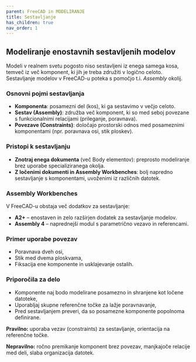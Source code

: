 ```yaml
---
parent: FreeCAD in MODELIRANJE
title: Sestavljanje
has_children: true
nav_order: 1
---
```


## Modeliranje enostavnih sestavljenih modelov

Modeli v realnem svetu pogosto niso sestavljeni iz enega samega kosa, temveč iz več komponent, ki jih je treba združiti v logično celoto. Sestavljanje modelov v FreeCAD-u poteka s pomočjo t.i. *Assembly* okolij.

### Osnovni pojmi sestavljanja

- **Komponenta**: posamezni del (kos), ki ga sestavimo v večjo celoto.
- **Sestav (Assembly)**: združba več komponent, ki so med seboj povezane s funkcionalnimi relacijami (prileganje, poravnava).
- **Povezave (Constraints)**: določajo prostorski odnos med posameznimi komponentami (npr. poravnava osi, stik ploskev).

### Pristopi k sestavljanju

- **Znotraj enega dokumenta** (več Body elementov): preprosto modeliranje brez uporabe specializiranega okolja.
- **Z ločenimi dokumenti in Assembly Workbenches**: bolj napredno sestavljanje s komponentami, uvoženimi iz različnih datotek.

### Assembly Workbenches

V FreeCAD-u obstaja več dodatkov za sestavljanje:

- **A2+** – enostaven in zelo razširjen dodatek za sestavljanje modelov.
- **Assembly 4** – naprednejši modul s parametrično vezavo in referencami.

### Primer uporabe povezav

- Poravnava dveh osi,
- Stik med dvema ploskvama,
- Fiksacija ene komponente in usklajevanje ostalih.

### Priporočila za delo

- Komponente naj bodo modelirane posamezno in shranjene kot ločene datoteke,
- Uporabljaj skupne referenčne točke za lažje poravnavanje,
- Pred sestavljanjem preveri, da so posamezne komponente popolnoma definirane.

**Pravilno:** uporaba vezav (constraints) za sestavljanje, orientacija na referenčne točke.

**Nepravilno:** ročno premikanje komponent brez povezav, manjkajoče relacije med deli, slaba organizacija datotek.

